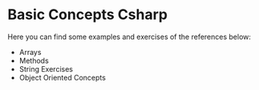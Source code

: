 # Basic Concepts Csharp

Here you can find some examples and exercises of the references below:

- Arrays
- Methods
- String Exercises
- Object Oriented Concepts

